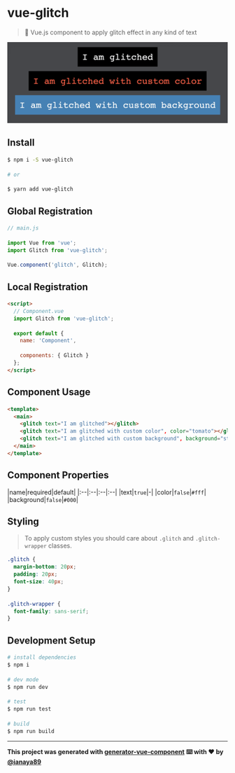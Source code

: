 # vue-glitch

> 👻 Vue.js component to apply glitch effect in any kind of text

![glitch preview](src/assets/preview.gif)


## Install

```bash
$ npm i -S vue-glitch

# or

$ yarn add vue-glitch
```

## Global Registration

```javascript
// main.js

import Vue from 'vue';
import Glitch from 'vue-glitch';

Vue.component('glitch', Glitch);
```

## Local Registration

```html
<script>
  // Component.vue
  import Glitch from 'vue-glitch';

  export default {
    name: 'Component',

    components: { Glitch }
  };
</script>
```

## Component Usage

```html
<template>
  <main>
    <glitch text="I am glitched"></glitch>
    <glitch text="I am glitched with custom color", color="tomato"></glitch>
    <glitch text="I am glitched with custom background", background="steelblue"></glitch>
  </main>
</template>
```

## Component Properties
|name|required|default|
|:--|:--|:--|:--|
|text|`true`|-|
|color|`false`|`#fff`|
|background|`false`|`#000`|

## Styling
> To apply custom styles you should care about `.glitch` and `.glitch-wrapper` classes.

```css
.glitch {
  margin-bottom: 20px;
  padding: 20px;
  font-size: 40px;
}

.glitch-wrapper {
  font-family: sans-serif;
}
```


## Development Setup

```bash
# install dependencies
$ npm i

# dev mode
$ npm run dev

# test
$ npm run test

# build
$ npm run build
```

---
**This project was generated with [generator-vue-component](https://github.com/ianaya89/generator-vue-component)**
**⌨️ with ❤️ by [@ianaya89](https://twitter.com/ianaya89)**
